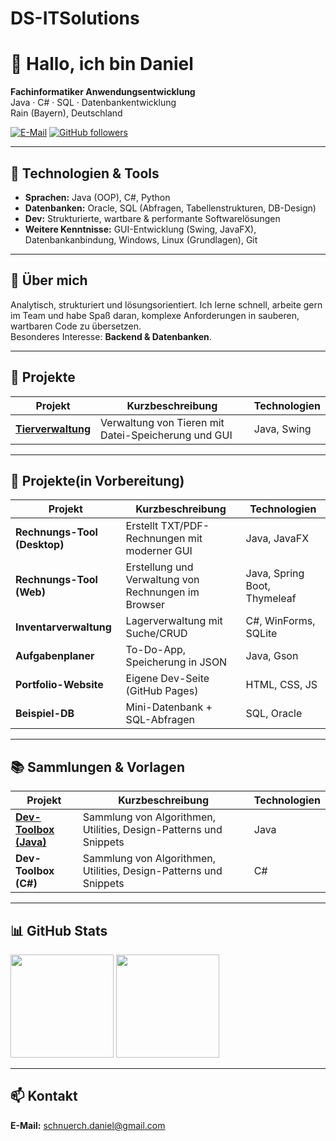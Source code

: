 # DS-ITSolutions
# 👋 Hallo, ich bin Daniel

**Fachinformatiker Anwendungsentwicklung**  
Java · C# · SQL · Datenbankentwicklung  
Rain (Bayern), Deutschland

[![E-Mail](https://img.shields.io/badge/E--Mail-schnuerch.daniel%40gmail.com-red?logo=gmail&logoColor=white)](mailto:schnuerch.daniel@gmail.com)
[![GitHub followers](https://img.shields.io/github/followers/danschnu?style=social)](https://github.com/danschnu)

---

## 🔧 Technologien & Tools
- **Sprachen:** Java (OOP), C#, Python  
- **Datenbanken:** Oracle, SQL (Abfragen, Tabellenstrukturen, DB-Design)  
- **Dev:** Strukturierte, wartbare & performante Softwarelösungen  
- **Weitere Kenntnisse:** GUI-Entwicklung (Swing, JavaFX), Datenbankanbindung, Windows, Linux (Grundlagen), Git

---

## 🌱 Über mich
Analytisch, strukturiert und lösungsorientiert. Ich lerne schnell, arbeite gern im Team und habe Spaß daran,
komplexe Anforderungen in sauberen, wartbaren Code zu übersetzen.  
Besonderes Interesse: **Backend & Datenbanken**.


---

## 📂 Projekte
| Projekt | Kurzbeschreibung | Technologien |
| --- | --- | --- |
| [**Tierverwaltung**](https://github.com/danschnu/Tierverwaltung) | Verwaltung von Tieren mit Datei-Speicherung und GUI | Java, Swing |

---

## 📂 Projekte(in Vorbereitung)
| Projekt | Kurzbeschreibung | Technologien |
| --- | --- | --- |
| **Rechnungs-Tool (Desktop)** | Erstellt TXT/PDF-Rechnungen mit moderner GUI | Java, JavaFX |
| **Rechnungs-Tool (Web)** | Erstellung und Verwaltung von Rechnungen im Browser | Java, Spring Boot, Thymeleaf |
| **Inventarverwaltung** | Lagerverwaltung mit Suche/CRUD | C#, WinForms, SQLite |
| **Aufgabenplaner** | To-Do-App, Speicherung in JSON | Java, Gson |
| **Portfolio-Website** | Eigene Dev-Seite (GitHub Pages) | HTML, CSS, JS |
| **Beispiel-DB** | Mini-Datenbank + SQL-Abfragen | SQL, Oracle |

---

## 📚 Sammlungen & Vorlagen
| Projekt | Kurzbeschreibung | Technologien |
| --- | --- | --- |
| [**Dev-Toolbox (Java)**](https://github.com/danschnu/dev-toolbox-java) | Sammlung von Algorithmen, Utilities, Design-Patterns und Snippets | Java |
| **Dev-Toolbox (C#)** |  Sammlung von Algorithmen, Utilities, Design-Patterns und Snippets | C# |

---

## 📊 GitHub Stats
<p align="left">
  <img height="165" src="https://github-readme-stats.vercel.app/api?username=danschnu&show_icons=true&theme=radical" />
  <img height="165" src="https://github-readme-stats.vercel.app/api/top-langs/?username=danschnu&layout=compact&theme=radical" />
</p>

---

## 📫 Kontakt
**E-Mail:** schnuerch.daniel@gmail.com
